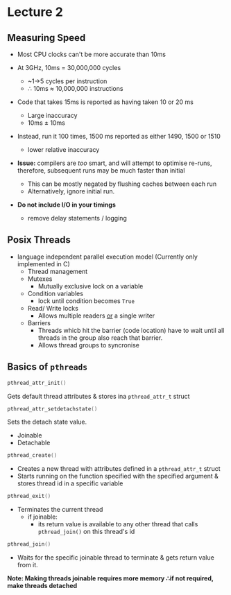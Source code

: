 # Lecture 2

## Measuring Speed

- Most CPU clocks can't be more accurate than 10ms 
- At 3GHz, 10ms = 30,000,000 cycles
  - ~1$\rightarrow$5 cycles per instruction 
  - $\therefore$ 10ms $\approx$ 10,000,000 instructions
- Code that takes 15ms is reported as having taken 10 or 20 ms
  - Large inaccuracy 
  - 10ms $\pm$ 10ms 

- Instead, run it 100 times, 1500 ms reported as either 1490, 1500 or 1510
  - lower relative inaccuracy 
- **Issue:** compilers are *too* smart, and will attempt to optimise re-runs, therefore, subsequent runs may be much faster than initial
  - This can be mostly negated by flushing caches between each run
  - Alternatively, ignore initial run.

- **Do not include I/O in your timings**
  - remove delay statements / logging 

## Posix Threads

- language independent parallel execution model (Currently only implemented in C)
  - Thread management
  - Mutexes
    - Mutually exclusive lock on a variable
  - Condition variables
    - lock until condition becomes `True`
  - Read/ Write locks
    - Allows multiple readers <u>or</u> a single writer 
  - Barriers
    - Threads whicb hit the barrier (code location) have to wait until all threads in the group also reach that barrier.
    - Allows thread groups to syncronise

## Basics of `pthreads`

```c
pthread_attr_init()
``` 
Gets default thread attributes  & stores ina  `pthread_attr_t` struct

```c
pthread_attr_setdetachstate()
```
Sets the detach state value.

- Joinable
- Detachable 

```c
pthread_create()
```

- Creates a new thread with attributes defined in a `pthread_attr_t` struct 
- Starts running on the function specified with the specified argument & stores thread id in a specific variable

```c
pthread_exit()
```

- Terminates the current thread
  - if joinable:
    - its return value is available to any other thread that calls `pthread_join()` on this thread's id

```c
pthread_join()
```

- Waits for the specific joinable thread to terminate & gets return value from it.

**Note: Making threads joinable requires more memory $\therefore$if not required, make threads detached**

